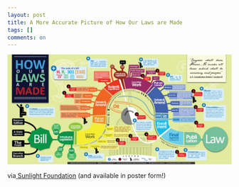 ```yaml
---
layout: post
title: A More Accurate Picture of How Our Laws are Made
tags: []
comments: on
---
```

![Chart on how laws are made.](/images/2010/06/howlawsmadeWIRTH2-1024x504.jpg "Chart on how laws are made.")

via<a href="http://sunlightlabs.com/blog/2010/how-our-laws-are-made-now-in-poster-form"> Sunlight Foundation</a> (and available in poster form!)

